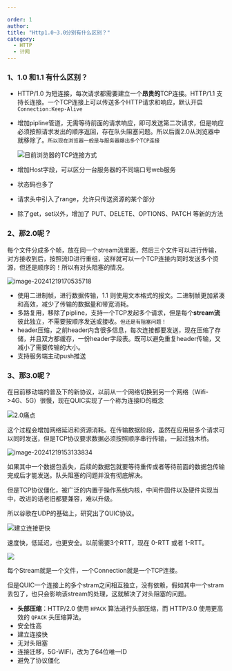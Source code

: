 ```yaml
---

order: 1
author: 
title: "Http1.0~3.0分别有什么区别？"
category:
  - HTTP
  - 计网
---
```


### 1、1.0 和1.1 有什么区别？

- HTTP/1.0 为短连接，每次请求都需要建⽴⼀个**昂贵的**TCP连接。HTTP/1.1 支持长连接。⼀个TCP连接上可以传送多个HTTP请求和响应，默认开启 `Connection:Keep-Alive`

- 增加pipline管道，无需等待前面的请求响应，即可发送第二次请求，但是响应必须按照请求发出的顺序返回，存在队头阻塞问题。所以后面2.0从浏览器中就移除了。`所以现在浏览器一般是与服务器爆出多个TCP连接`

  ![目前浏览器的TCP连接方式](https://qtp-1324720525.cos.ap-shanghai.myqcloud.com/blog/image-20241219150225816.png)

- 增加Host字段，可以区分一台服务器的不同端口号web服务

- 状态码也多了

- 请求头中引入了range，允许只传送资源的某个部分

- 除了get，set以外，增加了 PUT、DELETE、OPTIONS、PATCH 等新的⽅法

### 2、那2.0呢？

每个文件分成多个帧，放在同一个stream流里面，然后三个文件可以进行传输，对方接收到后，按照流ID进行重组，这样就可以一个TCP连接内同时发送多个资源，但还是顺序的！所以有对头阻塞的情况。

![image-20241219170535718](https://qtp-1324720525.cos.ap-shanghai.myqcloud.com/blog/image-20241219170535718.png)

- 使用二进制帧，进行数据传输，1.1 则使用文本格式的报文。二进制帧更加紧凑和高效，减少了传输的数据量和带宽消耗。
- 多路复用，移除了pipline，支持一个TCP发起多个请求，但是每个**stream流**彼此独立，不需要按顺序发送或接收。`但还是有阻塞问题！`
- header压缩，之前header内含很多信息，每次连接都要发送，现在压缩了存储，并且双方都缓存，⼀份header字段表。既可以避免重复header传输，⼜减⼩了需要传输的⼤⼩。
- 支持服务端主动push推送

### 3、那3.0呢？

在目前移动端的普及下的新协议，以前从一个网络切换到另一个网络（Wifi->4G、5G）很慢，现在QUIC实现了一个称为连接ID的概念

![2.0痛点](https://qtp-1324720525.cos.ap-shanghai.myqcloud.com/blog/image-20241219152622123.png)

这个过程会增加网络延迟和资源消耗。在传输数据阶段，虽然在应用层多个请求可以同时发送，但是TCP协议要求数据必须按照顺序串行传输，一起过独木桥。

![image-20241219153133834](https://qtp-1324720525.cos.ap-shanghai.myqcloud.com/blog/image-20241219153133834.png)

如果其中一个数据包丢失，后续的数据包就要等待重传或者等待前面的数据包传输完成后才能发送。队头阻塞的问题并没有彻底解决。

但是TCP协议僵化，被广泛的内置于操作系统内核，中间件固件以及硬件实现当中，改进的话老旧都要兼容，难以升级。

所以谷歌在UDP的基础上，研究出了QUIC协议。

![建立连接更快](https://qtp-1324720525.cos.ap-shanghai.myqcloud.com/blog/image-20241219154755123.png)

速度快，低延迟，也更安全。以前需要3个RTT，现在 0-RTT 或者 1-RTT。

![](https://qtp-1324720525.cos.ap-shanghai.myqcloud.com/blog/image-20241219171318249.png)

每个Stream就是一个文件，一个Connection就是一个TCP连接。

但是QUIC一个连接上的多个stram之间相互独立，没有依赖，假如其中一个stram丢包了，也只会影响该stream的处理，这就解决了对头阻塞的问题。

- **头部压缩**：HTTP/2.0 使用 `HPACK` 算法进行头部压缩，而 HTTP/3.0 使用更高效的 `QPACK` 头压缩算法。
- 安全性高
- 建立连接快
- 无对头阻塞
- 连接迁移，5G-WIFI，改为了64位唯一ID
- 避免了协议僵化



